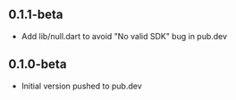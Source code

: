 ## 0.1.1-beta

- Add lib/null.dart to avoid "No valid SDK" bug in pub.dev

## 0.1.0-beta

- Initial version pushed to pub.dev
